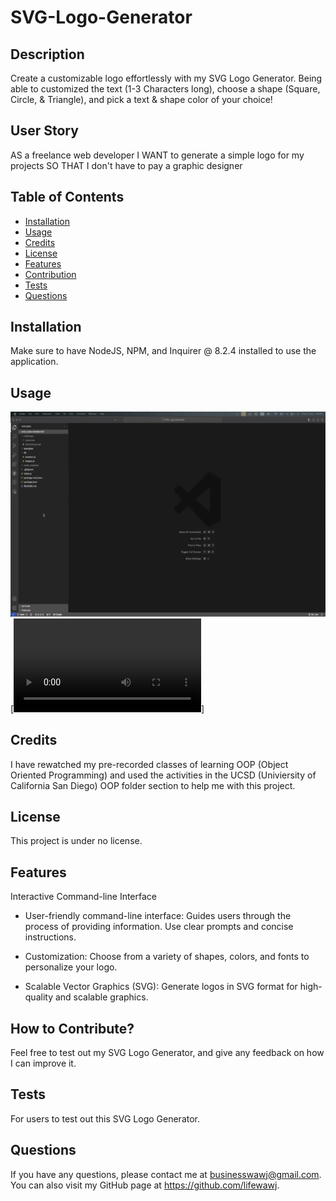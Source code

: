 # SVG-Logo-Generator

## Description

Create a customizable logo effortlessly with my SVG Logo Generator. Being able to customized the text (1-3 Characters long), choose a shape (Square, Circle, & Triangle), and pick a text & shape color of your choice!

## User Story
AS a freelance web developer
I WANT to generate a simple logo for my projects
SO THAT I don't have to pay a graphic designer

## Table of Contents

- [Installation](#installation)
- [Usage](#usage)
- [Credits](#credits)
- [License](#license)
- [Features](#features)
- [Contribution](#contribution)
- [Tests](#tests)
- [Questions](#questions)

## Installation

Make sure to have NodeJS, NPM, and Inquirer @ 8.2.4 installed to use the application.

## Usage
![SVG Tutorial gif](assets/SVG_tutorial.gif)
[![Click here to Download Tutorial Video](./assets/SVG_tutorial.mp4)]

## Credits

I have rewatched my pre-recorded classes of learning OOP (Object Oriented Programming) and used the activities in the UCSD (Univiersity of California San Diego) OOP folder section to help me with this project.

## License

This project is under no license.

## Features

Interactive Command-line Interface

- User-friendly command-line interface: Guides users through the process of providing information. Use clear prompts and concise instructions.

- Customization: Choose from a variety of shapes, colors, and fonts to personalize your logo.

- Scalable Vector Graphics (SVG): Generate logos in SVG format for high-quality and scalable graphics.

## How to Contribute?

Feel free to test out my SVG Logo Generator, and give any feedback on how I can improve it.

## Tests

For users to test out this SVG Logo Generator.

## Questions

If you have any questions, please contact me at businesswawj@gmail.com.
You can also visit my GitHub page at https://github.com/lifewawj.

